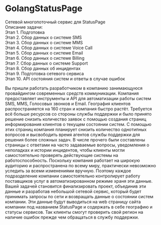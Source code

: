 # GolangStatusPage

Cетевой многопоточный сервис для StatusPage<br>
Описание задачи: <br>
Этап 1. Подготовка <br>
Этап 2. Сбор данных о системе SMS <br>
Этап 3. Сбор данных о системе MMS <br>
Этап 4. Сбор данных о системе Voice Call <br>
Этап 5. Сбор данных о системе Email <br>
Этап 6. Сбор данных о системе Billing <br>
Этап 7. Сбор данных о системе Support <br>
Этап 8. Сбор данных об инцидентах <br>
Этап 9. Подготовка сетевого сервиса  <br>
Этап 10. API состояния систем и ответы в случае ошибок <br>

Вы пришли работать разработчиком в компанию занимающуюся
провайдингом современных средств коммуникации. Компания предоставляет
инструменты и API для автоматизации работы систем SMS, MMS, Голосовых
звонков и Email. География клиентов распространяется на 160 стран и
компания быстро растёт. Требуется всё больше ресурсов со стороны службы
поддержки и было принято решение снизить количество заявок с помощью
создания страниц информирования клиентов о текущем состоянии систем. С
помощью этих страниц компания планирует снизить количество однотипных
вопросов и высвободить время агентов службы поддержки для решения более
сложных задач.
В числе прочего были составлены страницы с ответами на часто задаваемые
вопросы, уведомления о неполадках и истории инцидентов, чтобы клиенты
могли самостоятельно проверять действующие системы на работоспособность.
Поскольку компания работает на широкую аудиторию и распространена по
всему миру, практически невозможно уследить за всеми изменениями вручную.
Поэтому каждое подразделение компании самостоятельно контролирует работу
поставщиков услуг в автоматизированном режиме храня эти данные. Вашей
задачей становится финализировать проект, объединив эти данные и
разработав небольшой сетевой сервис, который будет принимать запросы по
сети и возвращать данные о состоянии систем компании. Эти данные будут
выводиться на web страницу сайта компании под названием StatusPage и
содержать в себе географию и статусы сервисов. Так клиенты смогут проверить
свой регион на наличие ошибок прежде чем обращаться в службу поддержки.
